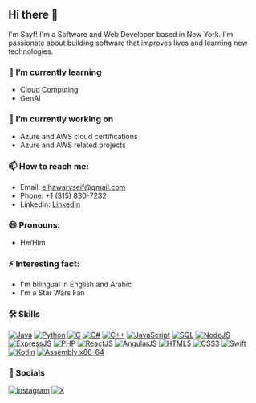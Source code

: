 ## Hi there 👋

<!--
**SMFEH323/SMFEH323** is a ✨ _special_ ✨ repository because its `README.md` (this file) appears on your GitHub profile.
-->

I'm Sayf! I'm a Software and Web Developer based in New York. I'm passionate about building software that improves lives and learning new technologies.

### 🌱 I’m currently learning
- Cloud Computing
- GenAI

### 🔭 I’m currently working on
- Azure and AWS cloud certifications
- Azure and AWS related projects

### 📫 How to reach me:
- Email: [elhawaryseif@gmail.com](mailto:elhawaryseif@gmail.com)
- Phone: +1 (315) 830-7232
- LinkedIn: [LinkedIn](https://www.linkedin.com/in/sayf-elhawary-935a10268)

### 😄 Pronouns:
- He/Him

### ⚡ Interesting fact:
- I'm bilingual in English and Arabic
- I'm a Star Wars Fan

### 🛠 Skills
[![Java](https://img.shields.io/badge/-Java-007396?style=flat-square&logo=java&logoColor=white)](https://www.java.com)
[![Python](https://img.shields.io/badge/-Python-3776AB?style=flat-square&logo=python&logoColor=white)](https://www.python.org)
[![C](https://img.shields.io/badge/-C-A8B9CC?style=flat-square&logo=c&logoColor=white)](https://en.wikipedia.org/wiki/C_(programming_language))
[![C#](https://img.shields.io/badge/-C%23-239120?style=flat-square&logo=c-sharp&logoColor=white)](https://dotnet.microsoft.com/languages/csharp)
[![C++](https://img.shields.io/badge/-C++-00599C?style=flat-square&logo=cplusplus&logoColor=white)](https://isocpp.org/)
[![JavaScript](https://img.shields.io/badge/-JavaScript-F7DF1E?style=flat-square&logo=javascript&logoColor=black)](https://www.javascript.com)
[![SQL](https://img.shields.io/badge/-SQL-4479A1?style=flat-square&logo=mysql&logoColor=white)](https://www.mysql.com)
[![NodeJS](https://img.shields.io/badge/-Node.js-339933?style=flat-square&logo=nodedotjs&logoColor=white)](https://nodejs.org)
[![ExpressJS](https://img.shields.io/badge/-Express.js-000000?style=flat-square&logo=express&logoColor=white)](https://expressjs.com)
[![PHP](https://img.shields.io/badge/-PHP-777BB4?style=flat-square&logo=php&logoColor=white)](https://www.php.net)
[![ReactJS](https://img.shields.io/badge/-React-61DAFB?style=flat-square&logo=react&logoColor=black)](https://reactjs.org)
[![AngularJS](https://img.shields.io/badge/-AngularJS-E23237?style=flat-square&logo=angularjs&logoColor=white)](https://angularjs.org)
[![HTML5](https://img.shields.io/badge/-HTML5-E34F26?style=flat-square&logo=html5&logoColor=white)](https://html.spec.whatwg.org/)
[![CSS3](https://img.shields.io/badge/-CSS3-1572B6?style=flat-square&logo=css3&logoColor=white)](https://www.w3.org/Style/CSS/Overview.en.html)
[![Swift](https://img.shields.io/badge/-Swift-FA7343?style=flat-square&logo=swift&logoColor=white)](https://swift.org)
[![Kotlin](https://img.shields.io/badge/-Kotlin-0095D5?style=flat-square&logo=kotlin&logoColor=white)](https://kotlinlang.org)
[![Assembly x86-64](https://img.shields.io/badge/-Assembly_x86--64-007ACC?style=flat-square&logo=assembly&logoColor=white)](https://en.wikipedia.org/wiki/X86_assembly_language)

<!--### 📊 My GitHub Stats
![Your GitHub Stats](https://github-readme-stats.vercel.app/api?username=SMFEH323&show_icons=true&theme=radical)-->

### 🔗 Socials
[![Instagram](https://img.shields.io/badge/-Instagram-E4405F?style=flat-square&logo=instagram&logoColor=white)](https://www.instagram.com/elhawarysayf?igsh=MXNndHkybnUzcm53YQ%3D%3D&utm_source=qr)
[![X](https://img.shields.io/badge/-X-1DA1F2?style=flat-square&logo=twitter&logoColor=white)](https://x.com/HawarySeif)
